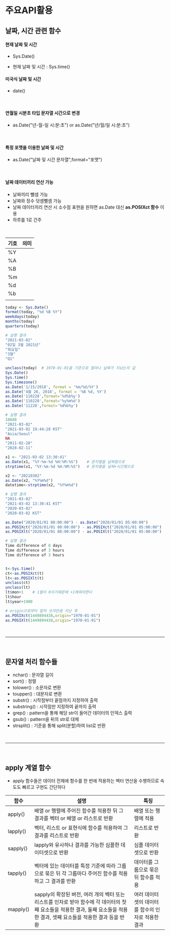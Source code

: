 # 주요API활용

## 날짜, 시간 관련 함수

#### 현재 날짜 및 시간

* Sys.Date()

* 현재 날짜 및 시간 : Sys.time()

#### 미국식 날짜 및 시간 

* date()

<br>

#### 연월일 시분초 타입 문자열 시간으로 변경

* as.Date("년-월-일 시:분:초") or as.Date("년/월/일 시:분:초")

<br>

#### 특정 포맷을 이용한 날짜 및 시간

* as.Date("날짜 및 시간 문자열",format="포맷")

<br>

#### 날짜 데이터끼리 연산 가능

* 날짜끼리 뺄셈 가능
* 날짜와 정수 덧셈뺄셈 가능
* 날짜 데이터끼리 연산 시 소수점 표현을 원하면 as.Date 대신 **as.POSIXct 함수** 이용
* 하루를 1로 간주

<br>

| 기호 | 의미 |
| ---- | ---- |
| %Y   |      |
| %A   |      |
| %B   |      |
| %m   |      |
| %d   |      |
| %b   |      |
|      |      |

```R
today <- Sys.Date()
format(today, "%d %B %Y")
weekdays(today)
months(today)
quarters(today)

# 실행 결과
"2021-03-02"
"02일 3월 2021년"
"화요일"
"3월"
"Q1"

unclass(today)	# 1970-01-01을 기준으로 얼마나 날짜가 지났는지 값
Sys.Date()
Sys.time()
Sys.timezone()
as.Date('1/15/2018', format = '%m/%d/%Y')
as.Date('4월 26, 2018', format = '%B %d, %Y')
as.Date('110228',format='%d%b%y')
as.Date('110228',format='%y%m%d')
as.Date('11228',format='%d%b%y')

# 실행 결과
18688
"2021-03-02"
"2021-03-02 19:44:28 KST"
"Asia/Seoul"
NA
"2011-02-28"
"2028-02-11"
```

```R
x1 <- "2021-03-02 13:30:41"
as.Date(x1, "%Y-%m-%d %H:%M:%S") 	# 문자열을 날짜형으로
strptime(x1, "%Y-%m-%d %H:%M:%S")	# 문자열을 날짜+시간형으로

x2 <- "20210302"
as.Date(x2, "%Y%m%d")
datetime<-strptime(x2, "%Y%m%d")

# 실행 결과
"2021-03-02"
"2021-03-02 13:30:41 KST"
"2020-03-02"
"2020-03-02 KST"

as.Date("2020/01/01 08:00:00") - as.Date("2020/01/01 05:00:00")
as.POSIXct("2020/01/01 08:00:00") - as.POSIXct("2020/01/01 05:00:00")
as.POSIXlt("2020/01/01 08:00:00") - as.POSIXlt("2020/01/01 05:00:00")

# 실행 결과
Time difference of 0 days
Time difference of 3 hours
Time difference of 3 hours


t<-Sys.time()
ct<-as.POSIXct(t)
lt<-as.POSIXlt(t)
unclass(ct) 
unclass(lt)
lt$mon+1    # 1월이 0이기때문에 +1해줘야한다
lt$hour
lt$year+1900

# origin으로부터 앞의 숫자만큼 지난 후
as.POSIXct(1449894438,origin="1970-01-01") 
as.POSIXlt(1449894438,origin="1970-01-01")
```

<br>

---

<br>

## 문자열 처리 함수들

* nchar() : 문자열 길이
* sort() : 정렬
* tolower() : 소문자로 변환
* toupper() : 대문자로 변환
* substr() : 시작점부터 끝점까지 지정하여 출력
* substring() : 시작점만 지정하여 끝까지 출력
* grep() : pattern을 통해 해당 str이 들어간 데이터의 인덱스 출력
* gsub() : pattern을 뒤의 str로 대체
* strsplit() : 기준을 통해 split(분할)하여 list로 반환

<br>

---

<br>

## apply 계열 함수

* apply 함수들은 데이터 전체에 함수를 한 번에 적용하는 벡터 연산을 수행하므로 속도도 빠르고 구현도 간단하다

| 함수     | 설명                                                         | 특징                                               |
| -------- | ------------------------------------------------------------ | -------------------------------------------------- |
| apply()  | 배열 or 행렬에 주어진 함수를 적용한 뒤 그 결과를 벡터 or 배열 or 리스트로 반환 | 배열 또는 행렬에 적용                              |
| lapply() | 벡터, 리스트 or 표현식에 함수를 적용하여 그 결과를 리스트로 반환 | 리스트로 반환                                      |
| sapply() | lapply와 유사하나 결과를 가능한 심플한 데이터셋으로 반환     | 심플 데이터셋으로 반환                             |
| tapply() | 벡터에 있는 데이터를 특정 기준에 따라 그룹으로 묶은 뒤 각 그룹마다 주어진 함수를 적용하고 그 결과를 반환 | 데이터를 그룹으로 묶은 뒤 함수를 적용              |
| mapply() | sapply의 확장된 버전, 여러 개의 벡터 또는 리스트를 인자로 받아 함수에 각 데이터의 첫째 요소들을 적용한 결과, 둘째 요소들을 적용한 결과, 셋째 요소들을 적용한 결과 등을 반환 | 여러 데이터셋의 데이터를 함수의 인자로 적용한 결과 |

